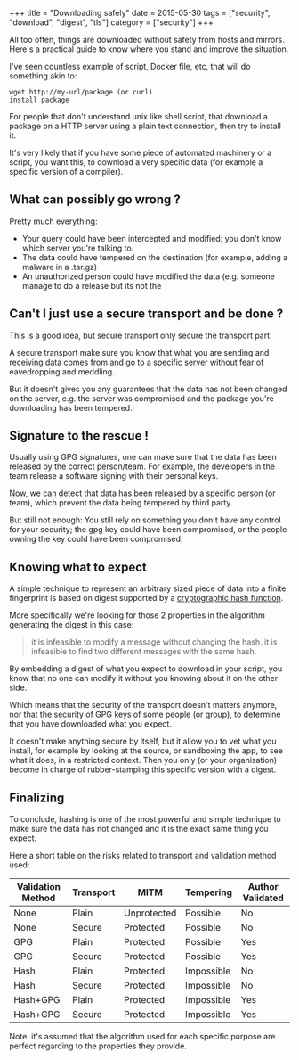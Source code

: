 +++
title = "Downloading safely"
date = 2015-05-30
tags = ["security", "download", "digest", "tls"]
category = ["security"]
+++

All too often, things are downloaded without safety from hosts and mirrors.
Here's a practical guide to know where you stand and improve the situation.

<!--more-->

I've seen countless example of script, Docker file, etc, that
will do something akin to:

~~~~~~~~~~~~~~~~~~~~~~~~~~~~~~~ {.shell}
wget http://my-url/package (or curl)
install package
~~~~~~~~~~~~~~~~~~~~~~~~~~~~~~~

For people that don't understand unix like shell script, that download a
package on a HTTP server using a plain text connection, then try to install it.

It's very likely that if you have some piece of automated machinery or a script,
you want this, to download a very specific data (for example a specific version of a compiler).

What can possibly go wrong ?
----------------------------

Pretty much everything:

* Your query could have been intercepted and modified: you don't know which server you're talking to.
* The data could have tempered on the destination (for example, adding a malware in a .tar.gz)
* An unauthorized person could have modified the data (e.g. someone manage to do a release but its not the 

Can't I just use a secure transport and be done ?
-------------------------------------------------

This is a good idea, but secure transport only secure the transport part.

A secure transport make sure you know that what you are sending and receiving
data comes from and go to a specific server without fear of eavedropping and
meddling.

But it doesn't gives you any guarantees that the data has not been changed on the server,
e.g. the server was compromised and the package you're downloading has been tempered.

Signature to the rescue !
-------------------------

Usually using GPG signatures, one can make sure that the data has been released
by the correct person/team. For example, the developers in the team release
a software signing with their personal keys.

Now, we can detect that data has been released by a specific person (or team),
which prevent the data being tempered by third party.

But still not enough: You still rely on something you don't have any control
for your security; the gpg key could have been compromised, or the people
owning the key could have been compromised.

Knowing what to expect
----------------------

A simple technique to represent an arbitrary sized piece of data into a finite
fingerprint is based on digest supported by a [cryptographic hash function](https://en.wikipedia.org/wiki/Cryptographic_hash_function).

More specifically we're looking for those 2 properties in the algorithm generating the digest in this case:

> it is infeasible to modify a message without changing the hash.
> it is infeasible to find two different messages with the same hash.

By embedding a digest of what you expect to download in your script, 
you know that no one can modify it without you knowing about it on the
other side.

Which means that the security of the transport doesn't matters anymore,
nor that the security of GPG keys of some people (or group), to determine
that you have downloaded what you expect.

It doesn't make anything secure by itself, but it allow you to vet what you
install, for example by looking at the source, or sandboxing the app, to see what it does,
in a restricted context. Then you only (or your organisation) become in charge
of rubber-stamping this specific version with a digest.

Finalizing
----------

To conclude, hashing is one of the most powerful and simple technique
to make sure the data has not changed and it is the exact same thing
you expect.

Here a short table on the risks related to transport and validation method used:

|Validation Method|Transport  |       MITM |  Tempering| Author Validated|
|-----------------|-----------|------------|-----------|-----------------|
|None             |Plain      |Unprotected |   Possible|               No|
|None             |Secure     |  Protected |   Possible|               No|
|GPG              |Plain      |  Protected |   Possible|              Yes|
|GPG              |Secure     |  Protected |   Possible|              Yes|
|Hash             |Plain      |  Protected | Impossible|               No|
|Hash             |Secure     |  Protected | Impossible|               No|
|Hash+GPG         |Plain      |  Protected | Impossible|              Yes|
|Hash+GPG         |Secure     |  Protected | Impossible|              Yes|

Note: it's assumed that the algorithm used for each specific purpose are perfect regarding to the properties they provide.

